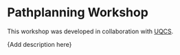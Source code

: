 # Pathplanning Workshop

This workshop was developed in collaboration with [UQCS](https://github.com/UQComputingSociety).

{Add description here}
